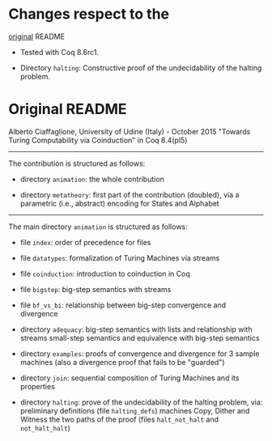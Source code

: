 # Changes respect to the
  [original](https://users.dimi.uniud.it/~alberto.ciaffaglione/Turing/Halting/Turing-15.tar.gz)
  README

* Tested with Coq 8.6rc1.

* Directory `halting`: Constructive proof of the undecidability of the
  halting problem.

# Original README

Alberto Ciaffaglione, University of Udine (Italy) - October 2015
"Towards Turing Computability via Coinduction" in Coq 8.4(pl5)

------------------------------------------------------------------
The contribution is structured as follows:

* directory `animation`: the whole contribution

* directory `metatheory`: first part of the contribution (doubled),
  via a parametric (i.e., abstract) encoding for States and Alphabet

------------------------------------------------------------------
The main directory `animation` is structured as follows:

- file `index`: order of precedence for files

- file `datatypes`: formalization of Turing Machines via streams

- file `coinduction`: introduction to coinduction in Coq

- file `bigstep`: big-step semantics with streams

- file `bf_vs_bi`: relationship between big-step convergence and
  divergence

- directory `adequacy`: big-step semantics with lists and relationship
  with streams small-step semantics and equivalence with big-step
  semantics

- directory `examples`: proofs of convergence and divergence for 3
  sample machines (also a divergence proof that fails to be "guarded")

- directory `join`: sequential composition of Turing Machines and its
  properties

- directory `halting`: prove of the undecidability of the halting
  problem, via: preliminary definitions (file `halting_defs`) machines
  Copy, Dither and Witness the two paths of the proof (files
  `halt_not_halt` and `not_halt_halt`)
